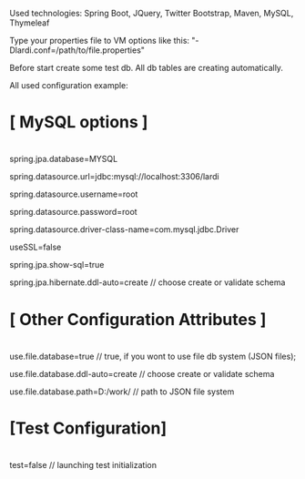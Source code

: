 Used technologies: Spring Boot, JQuery, Twitter Bootstrap, Maven, MySQL, Thymeleaf

Type your properties file to VM options like this: "-Dlardi.conf=/path/to/file.properties"

Before start create some test db.
All db tables are creating automatically.

All used configuration example:

#
# [ MySQL options ]
#
spring.jpa.database=MYSQL

spring.datasource.url=jdbc:mysql://localhost:3306/lardi

spring.datasource.username=root

spring.datasource.password=root

spring.datasource.driver-class-name=com.mysql.jdbc.Driver

useSSL=false

spring.jpa.show-sql=true

spring.jpa.hibernate.ddl-auto=create  // choose create or validate schema

#
# [ Other Configuration Attributes ]
#
use.file.database=true  // true, if you wont to use file db system (JSON files);

use.file.database.ddl-auto=create  // choose create or validate schema

use.file.database.path=D:/work/ // path to JSON file system

#
# [Test Configuration]
#
test=false // launching test initialization
